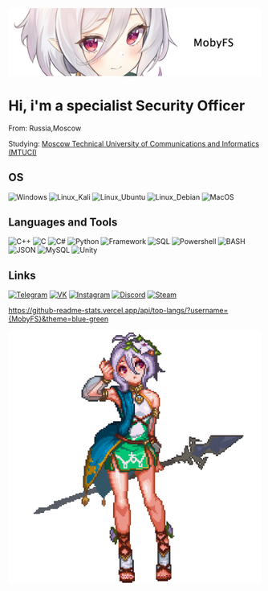 ![Header](https://github.com/MobyFS/Work/blob/master/Moby2.jpg)


# Hi, i'm a specialist Security Officer 

From: Russia,Moscow

Studying: [Moscow Technical University of Communications and Informatics (MTUCI)](https://mtuci.ru/)

## OS
![Windows](https://img.shields.io/badge/-Windows-DC322F?style=for-the-badge&logo=windows)
![Linux_Kali](https://img.shields.io/badge/-Linux_Kali/Arch/Mint-DC322F?style=for-the-badge&logo=linux&logoColor=FFFFFF)
![Linux_Ubuntu](https://img.shields.io/badge/-Linux_Ubuntu-DC322F?style=for-the-badge&logo=Ubuntu&logoColor=FFFFFF)
![Linux_Debian](https://img.shields.io/badge/-Linux_Debian-DC322F?style=for-the-badge&logo=Debian&logoColor=FFFFFF)
![MacOS](https://img.shields.io/badge/-MacOS-DC322F?style=for-the-badge&logo=apple&logoColor=FFFFFF)

## Languages and Tools 
![C++](https://img.shields.io/badge/C++-DC322F?style=for-the-badge&logo=C%2b%2b)
![C](https://img.shields.io/badge/-C-DC322F?style=for-the-badge&logo=C&logoColor=FFFFFF)
![C#](https://img.shields.io/badge/C%23-DC322F?style=for-the-badge&logo=c-sharp&logoColor=white)
![Python](https://img.shields.io/badge/Python-DC322F?style=for-the-badge&logo=python&logoColor=white)
![Framework](https://img.shields.io/badge/-Framework-DC322F?style=for-the-badge&logo=.net&logoColor)
![SQL](https://img.shields.io/badge/-Windows-DC322F?style=for-the-badge&logo=windows)
![Powershell](https://img.shields.io/badge/-Powershell-DC322F?style=for-the-badge&logo=Powershell&logoColor=FFFFFF)
![BASH](https://img.shields.io/badge/-bash-DC322F?style=for-the-badge&logo=bash&logoColor=FFFFFF)
![JSON](https://img.shields.io/badge/-JSON-DC322F?style=for-the-badge&logo=JSON&logoColor=FFFFFF)
![MySQL](https://img.shields.io/badge/-MySQL-DC322F?style=for-the-badge&logo=MySQL&logoColor=FFFFFF)
![Unity](https://img.shields.io/badge/-Unity-DC322F?style=for-the-badge&logo=unity&logoColor=FFFFFF)


## Links 
[![Telegram](https://img.shields.io/badge/-Telegram-DC322F?style=for-the-badge&logo=Telegram)](https://t.me/mobyfs)
[![VK](https://img.shields.io/badge/-VK-DC322F?style=for-the-badge&logo=VK&logoColor=FFFFFF)](https://vk.com/moby_yo)
[![Instagram](https://img.shields.io/badge/-Instagram-DC322F?style=for-the-badge&logo=Instagram&logoColor=FFFFFF)](https://www.instagram.com/moby_fs/)
[![Discord](https://img.shields.io/badge/-Discord-DC322F?style=for-the-badge&logo=Discord&logoColor=FFFFFF)](Moby#0557)
[![Steam](https://img.shields.io/badge/-Steam-DC322F?style=for-the-badge&logo=steam&logoColor=FFFFFF)](https://steamcommunity.com/id/LoveDread/)

https://github-readme-stats.vercel.app/api/top-langs/?username={MobyFS}&theme=blue-green

![Header](https://github.com/MobyFS/Work/blob/master/kokpic.gif)
